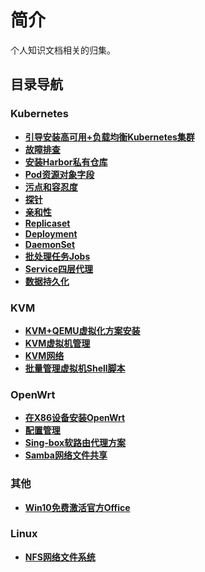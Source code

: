 # 简介

个人知识文档相关的归集。

## 目录导航

### Kubernetes

- **[引导安装高可用+负载均衡Kubernetes集群](/kubernetes/kubeadm_ha_cluster.md)**
- **[故障排查](/kubernetes/Troubleshooting.md)**
- **[安装Harbor私有仓库](/kubernetes/install_harbor_repo.md)**
- **[Pod资源对象字段](/kubernetes/explain/Pod.md)**
- **[污点和容忍度](/kubernetes/taints_tolerations.md)**
- **[探针](/kubernetes/probe.md)**
- **[亲和性](/kubernetes/inffinity.md)**
- **[Replicaset](/kubernetes/replicaset.md)**
- **[Deployment](/kubernetes/Deployment.md)**
- **[DaemonSet](/kubernetes/explain/Controller/daemonSet.md)**
- **[批处理任务Jobs](/kubernetes/explain/Scheduler/jobs.md)**
- **[Service四层代理](/kubernetes/service.md)**
- **[数据持久化](/kubernetes/data-persistence.md)**

### KVM

- **[KVM+QEMU虚拟化方案安装](/KVM/install.md)**
- **[KVM虚拟机管理](/KVM/kvm.md)**
- **[KVM网络](/KVM/network.md)**
- **[批量管理虚拟机Shell脚本](/KVM/virtual_host.bash)**

### OpenWrt

- **[在X86设备安装OpenWrt](/OpenWrt/Install.md)**
- **[配置管理](/OpenWrt/guide.md)**
- **[Sing-box软路由代理方案](/OpenWrt/sing-box.md)**
- **[Samba网络文件共享](/OpenWrt/samba.md)**

### 其他

- **[Win10免费激活官方Office](/Win/install-office.md)**


### Linux

- **[NFS网络文件系统](/Linux/nfs.md)**